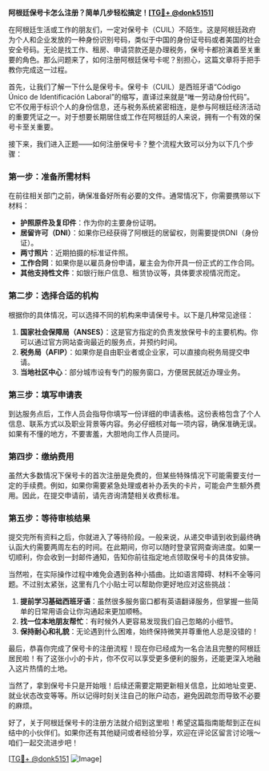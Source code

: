 **阿根廷保号卡怎么注册？简单几步轻松搞定！[[TG💪+ @donk5151](https://t.me/s/donk5151)]**

在阿根廷生活或工作的朋友们，一定对保号卡（CUIL）不陌生。这是阿根廷政府为个人和企业发放的一种身份识别号码，类似于中国的身份证号码或者美国的社会安全号码。无论是找工作、租房、申请贷款还是办理税务，保号卡都扮演着至关重要的角色。那么问题来了，如何注册阿根廷保号卡呢？别担心，这篇文章将手把手教你完成这一过程。

首先，让我们了解一下什么是保号卡。保号卡（CUIL）是西班牙语“Código Único de Identificación Laboral”的缩写，直译过来就是“唯一劳动身份代码”。它不仅用于标识个人的身份信息，还与税务系统紧密相连，是参与阿根廷经济活动的重要凭证之一。对于想要长期居住或工作在阿根廷的人来说，拥有一个有效的保号卡至关重要。

接下来，我们进入正题——如何注册保号卡？整个流程大致可以分为以下几个步骤：

### 第一步：准备所需材料

在前往相关部门之前，确保准备好所有必要的文件。通常情况下，你需要携带以下材料：
- **护照原件及复印件**：作为你的主要身份证明。
- **居留许可（DNI）**：如果你已经获得了阿根廷的居留权，则需要提供DNI（身份证）。
- **两寸照片**：近期拍摄的标准证件照。
- **工作合同**：如果你是以雇员身份申请，雇主会为你开具一份正式的工作合同。
- **其他支持性文件**：如银行账户信息、租赁协议等，具体要求视情况而定。

### 第二步：选择合适的机构

根据你的具体情况，可以选择不同的机构来申请保号卡。以下是几种常见途径：
1. **国家社会保障局（ANSES）**：这是官方指定的负责发放保号卡的主要机构。你可以通过官方网站查询最近的服务点，并预约时间。
2. **税务局（AFIP）**：如果你是自由职业者或企业家，可以直接向税务局提交申请。
3. **当地社区中心**：部分城市设有专门的服务窗口，方便居民就近办理业务。

### 第三步：填写申请表

到达服务点后，工作人员会指导你填写一份详细的申请表格。这份表格包含了个人信息、联系方式以及职业背景等内容。务必仔细核对每一项内容，确保准确无误。如果有不懂的地方，不要害羞，大胆地向工作人员提问。

### 第四步：缴纳费用

虽然大多数情况下保号卡的首次注册是免费的，但某些特殊情况下可能需要支付一定的手续费。例如，如果你需要紧急处理或者补办丢失的卡片，可能会产生额外费用。因此，在提交申请前，请先咨询清楚相关收费标准。

### 第五步：等待审核结果

提交完所有资料之后，你就进入了等待阶段。一般来说，从递交申请到收到最终确认函大约需要两周左右的时间。在此期间，你可以随时登录官网查询进度。如果一切顺利，你会收到一封邮件通知，告知你前往指定地点领取保号卡的具体安排。

当然啦，在实际操作过程中难免会遇到各种小插曲。比如语言障碍、材料不全等问题。不过别太紧张，这里有几个小贴士可以帮助你更好地应对这些挑战：

1. **提前学习基础西班牙语**：虽然很多服务窗口都有英语翻译服务，但掌握一些简单的日常用语会让你沟通起来更加顺畅。
2. **找一位本地朋友帮忙**：有时候外人更容易发现我们自己忽略的小细节。
3. **保持耐心和礼貌**：无论遇到什么困难，始终保持微笑并尊重他人总是没错的！

最后，恭喜你完成了保号卡的注册流程！现在你已经成为一名合法且完整的阿根廷居民啦！有了这张小小的卡片，你不仅可以享受更多便利的服务，还能更深入地融入这片热情的土地。

当然了，拿到保号卡只是开始哦！后续还需要定期更新相关信息，比如地址变更、就业状态改变等等。所以记得时刻关注自己的账户动态，避免因疏忽而导致不必要的麻烦。

好了，关于阿根廷保号卡的注册方法就介绍到这里啦！希望这篇指南能帮到正在纠结中的小伙伴们。如果你还有其他疑问或者经验分享，欢迎在评论区留言讨论哦～咱们一起交流进步吧！

[[TG💪+ @donk5151](https://t.me/s/donk5151) ![Image](https://i.postimg.cc/rwNCRYN7/Snipaste-2025-04-30-17-27-05.png)]
